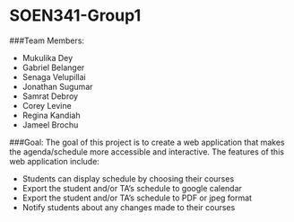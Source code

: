 # SOEN341-Group1
###Team Members: 
* Mukulika Dey
* Gabriel Belanger
* Senaga Velupillai
* Jonathan Sugumar
* Samrat Debroy
* Corey Levine
* Regina Kandiah
* Jameel Brochu

###Goal:
The goal of this project is to create a web application that makes the agenda/schedule more accessible and interactive.
The features of this web application include:
* Students can display schedule by choosing their courses
* Export the student and/or TA’s schedule to google calendar
* Export the student and/or TA’s schedule to PDF or jpeg format
* Notify students about any changes made to their courses 
